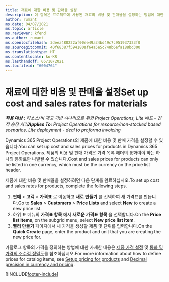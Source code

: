 ```yaml
---
title: 재료에 대한 비용 및 판매율 설정
description: 이 항목은 프로젝트에 사용된 재료의 비용 및 판매율을 설정하는 방법에 대한 정보를 제공합니다.
author: rumant
ms.date: 04/07/2021
ms.topic: article
ms.reviewer: kfend
ms.author: rumant
ms.openlocfilehash: 3deea480222af00ee49a34bd49c7c951937323f0
ms.sourcegitcommit: 40f68387f594180af64a5e5c748b6efa188bd300
ms.translationtype: HT
ms.contentlocale: ko-KR
ms.lasthandoff: 05/10/2021
ms.locfileid: "6004764"
---
```

# <a name="set-up-cost-and-sales-rates-for-materials"></a><span data-ttu-id="27abd-103">재료에 대한 비용 및 판매율 설정</span><span class="sxs-lookup"><span data-stu-id="27abd-103">Set up cost and sales rates for materials</span></span>

<span data-ttu-id="27abd-104">_**적용 대상 :** 리소스/비 재고 기반 시나리오를 위한 Project Operations, Lite 배포 - 견적 송장 처리_</span><span class="sxs-lookup"><span data-stu-id="27abd-104">_**Applies To:** Project Operations for resource/non-stocked based scenarios, Lite deployment - deal to proforma invoicing_</span></span>

<span data-ttu-id="27abd-105">Dynamics 365 Project Operations의 제품에 대한 비용 및 판매 가격을 설정할 수 있습니다.</span><span class="sxs-lookup"><span data-stu-id="27abd-105">You can set up cost and sales prices for products in Dynamics 365 Project Operations.</span></span> <span data-ttu-id="27abd-106">제품의 비용 및 판매 가격은 가격 목록 헤더의 통화여야 하는 하나의 통화로만 나열될 수 있습니다.</span><span class="sxs-lookup"><span data-stu-id="27abd-106">Cost and sales prices for products can only be listed in one currency, which must be the currency on the price list header.</span></span>

<span data-ttu-id="27abd-107">제품에 대한 비용 및 판매율을 설정하려면 다음 단계를 완료하십시오.</span><span class="sxs-lookup"><span data-stu-id="27abd-107">To set up cost and sales rates for products, complete the following steps.</span></span> 

1. <span data-ttu-id="27abd-108">**판매** > **고객** > **가격표** 로 이동하고 **새로 만들기** 를 선택하여 새 가격표를 만듭니다.</span><span class="sxs-lookup"><span data-stu-id="27abd-108">Go to **Sales** > **Customers** > **Price Lists** and select **New** to create a new price list.</span></span> 
2. <span data-ttu-id="27abd-109">하위 표 메뉴의 **가격표 항목** 에서 **새로운 가격표 항목** 을 선택합니다.</span><span class="sxs-lookup"><span data-stu-id="27abd-109">On the **Price list items**, on the subgrid menu, select **New price list item**.</span></span> 
3. <span data-ttu-id="27abd-110">**빨리 만들기** 페이지에서 새 가격을 생성할 제품 및 단위를 입력합니다.</span><span class="sxs-lookup"><span data-stu-id="27abd-110">On the **Quick Create** page, enter the product and unit that you are creating the new price for.</span></span>

<span data-ttu-id="27abd-111">카탈로그 항목의 가격을 정의하는 방법에 대한 자세한 내용은 [제품 가격 설정](/dynamics365/sales-enterprise/create-price-lists-price-list-items-define-pricing-products.md) 및 [통화 및 가격의 소수점 정밀도](/dynamics365/sales-enterprise/decimal-precision-currency-pricing.md)를 참조하십시오.</span><span class="sxs-lookup"><span data-stu-id="27abd-111">For more information about how to define prices for catalog items, see [Setup pricing for products](/dynamics365/sales-enterprise/create-price-lists-price-list-items-define-pricing-products.md) and [Decimal precision in currency and pricing](/dynamics365/sales-enterprise/decimal-precision-currency-pricing.md).</span></span>

[!INCLUDE[footer-include](../includes/footer-banner.md)]
